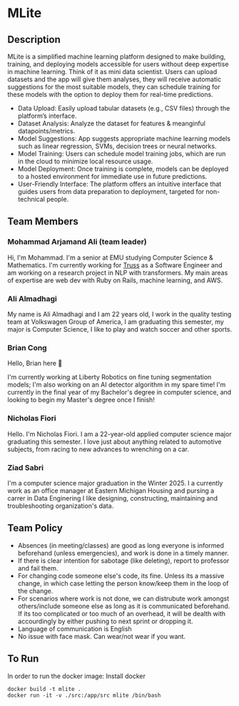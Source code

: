 # MLite

## Description
MLite is a simplified machine learning platform designed to make building, training, and deploying models accessible for users without deep expertise in machine learning. Think of it as mini data scientist. Users can upload datasets and the app will give them analyses, they will receive automatic suggestions for the most suitable models, they can schedule training for these models with the option to deploy them for real-time predictions.

- Data Upload: Easily upload tabular datasets (e.g., CSV files) through the platform’s interface.
- Dataset Analysis: Analyze the dataset for features & meanginful datapoints/metrics.
- Model Suggestions: App suggests appropriate machine learning models such as linear regression, SVMs, decision trees or neural networks.
-	Model Training: Users can schedule model training jobs, which are run in the cloud to minimize local resource usage.
-	Model Deployment: Once training is complete, models can be deployed to a hosted environment for immediate use in future predictions.
- User-Friendly Interface: The platform offers an intuitive interface that guides users from data preparation to deployment, targeted for non-technical people.

## Team Members

### Mohammad Arjamand Ali (team leader)
Hi, I'm Mohammad. I'm a senior at EMU studying Computer Science & Mathematics. I'm currently working for [Truss](https://gettruss.io) as a Software Engineer and am working on a research project in NLP with transformers. My main areas of expertise are web dev with Ruby on Rails, machine learning, and AWS.

### Ali Almadhagi
My name is Ali Almadhagi and I am 22 years old, I work in the quality testing team at Volkswagen Group of America, I am graduating this semester, my major is Computer Science, I like to play and watch soccer and other sports.

### Brian Cong
Hello, Brian here 👋

I'm currently working at Liberty Robotics on fine tuning segmentation models; I'm also working on an AI detector algorithm in my spare time! I'm currently in the final year of my Bachelor's degree in computer science, and looking to begin my Master's degree once I finish!

### Nicholas Fiori
Hello. I'm Nicholas Fiori. I am a 22-year-old applied computer science major graduating this semester. I love just about anything related to automotive subjects, from racing to new advances to wrenching on a car.

### Ziad Sabri
I'm a computer science major graduation in the Winter 2025. I a currently work as an office manager at Eastern Michigan Housing and pursing a carrer in Data Enginering I like designing, constructing, maintaining and troubleshooting organization's data.

## Team Policy
- Absences (in meeting/classes) are good as long everyone is informed beforehand (unless emergencies), and work is done in a timely manner. 
- If there is clear intention for sabotage (like deleting), report to professor and fail them.
- For changing code someone else's code, its fine. Unless its a massive change, in which case letting the person know/keep them in the loop of the change.
- For scenarios where work is not done, we can distrubute work amongst others/include someone else as long as it is communicated beforehand. If its too complicated or too much of an overhead, it will be dealth with accourdingly by either pushing to next sprint or dropping it.
- Language of communication is English
- No issue with face mask. Can wear/not wear if you want.

## To Run
In order to run the docker image:
Install docker
```
docker build -t mlite .
docker run -it -v ./src:/app/src mlite /bin/bash
``` 
